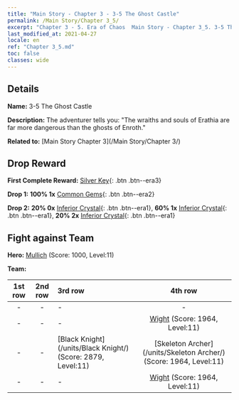 ```yaml
---
title: "Main Story - Chapter 3 - 3-5 The Ghost Castle"
permalink: /Main Story/Chapter 3_5/
excerpt: "Chapter 3 - 5. Era of Chaos  Main Story - Chapter 3_5. 3-5 The Ghost Castle"
last_modified_at: 2021-04-27
locale: en
ref: "Chapter 3_5.md"
toc: false
classes: wide
---
```


## Details

 **Name:** 3-5 The Ghost Castle

 **Description:** The adventurer tells you: \"The wraiths and souls of Erathia are far more dangerous than the ghosts of Enroth.\"

 **Related to:** [Main Story Chapter 3](/Main Story/Chapter 3/)

## Drop Reward

 **First Complete Reward:** [Silver Key](/Items/con_693/){: .btn .btn--era3}

 **Drop 1:** **100% 1x** [Common Gems](/Items/mat_10/){: .btn .btn--era2}

 **Drop 2:** **20% 0x** [Inferior Crystal](/Items/mat_5/){: .btn .btn--era1}, **60% 1x** [Inferior Crystal](/Items/mat_5/){: .btn .btn--era1}, **20% 2x** [Inferior Crystal](/Items/mat_5/){: .btn .btn--era1}


## Fight against Team
 **Hero:** [Mullich](/heroes/Mullich/) (Score: 1000, Level:11)

 **Team:**


  | 1st row | 2nd row | 3rd row | 4th row |
  |:----:|:----:|:----|:----:|
  | - | - | - | - |
  | - | - | - | [Wight](/units/Wight/) (Score: 1964, Level:11)  |
  | - | - | [Black Knight](/units/Black Knight/) (Score: 2879, Level:11)  | [Skeleton Archer](/units/Skeleton Archer/) (Score: 1964, Level:11)  |
  | - | - | - | [Wight](/units/Wight/) (Score: 1964, Level:11)  |


